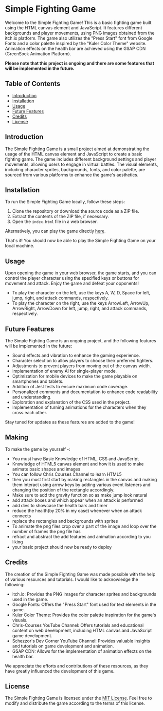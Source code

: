 # Simple Fighting Game

Welcome to the Simple Fighting Game! This is a basic fighting game built using the HTML canvas element and JavaScript. It features different backgrounds and player movements, using PNG images obtained from the itch.io platform. The game also utilizes the "Press Start" font from Google Fonts and a color palette inspired by the "Kuler Color Theme" website. Animation effects on the health bar are achieved using the GSAP CDN (GreenSock Animation Platform).

**Please note that this project is ongoing and there are some features that will be implemented in the future.**

## Table of Contents
- [Introduction](#introduction)
- [Installation](#installation)
- [Usage](#usage)
- [Future Features](#future-features)
- [Credits](#credits)
- [License](#license)

## Introduction
The Simple Fighting Game is a small project aimed at demonstrating the usage of the HTML canvas element and JavaScript to create a basic fighting game. The game includes different background settings and player movements, allowing users to engage in virtual battles. The visual elements, including character sprites, backgrounds, fonts, and color palette, are sourced from various platforms to enhance the game's aesthetics.

## Installation
To run the Simple Fighting Game locally, follow these steps:

1. Clone the repository or download the source code as a ZIP file.
2. Extract the contents of the ZIP file, if necessary.
3. Open the `index.html` file in a web browser.

Alternatively, you can play the game directly [here](https://fight-pranavkumarsingh.netlify.app/).

That's it! You should now be able to play the Simple Fighting Game on your local machine.

## Usage
Upon opening the game in your web browser, the game starts, and you can control the player character using the specified keys or buttons for movement and attack. Enjoy the game and defeat your opponents!

- To play the character on the left, use the keys A, W, D, Space for left, jump, right, and attack commands, respectively.
- To play the character on the right, use the keys ArrowLeft, ArrowUp, ArrowRight, ArrowDown for left, jump, right, and attack commands, respectively.

## Future Features
The Simple Fighting Game is an ongoing project, and the following features will be implemented in the future:

- Sound effects and vibration to enhance the gaming experience.
- Character selection to allow players to choose their preferred fighters.
- Adjustments to prevent players from moving out of the canvas width.
- Implementation of enemy AI for single-player mode.
- Optimization for mobile devices to make the game playable on smartphones and tablets.
- Addition of Jest tests to ensure maximum code coverage.
- Personalized comments and documentation to enhance code readability and understanding.
- Exploration and explanation of the CSS used in the project.
- Implementation of turning animations for the characters when they cross each other.

Stay tuned for updates as these features are added to the game!

## Making
To make the game by yourself -:
- You must have Basic Knowledge of HTML, CSS and JavaScript
- Knowledge of HTML5 canvas element and how it is used to make animate basic shapes and images
- You can follow Chris Courses Channel to learn HTML5
- then you must first start by making rectangles in the canvas and making them interact using arrow keys by adding various event listeners and changing the position of the rectangle accordingly.
- Make sure to add the gravity function so as make jump look natural
- add attack boxes and which appear when an attack is performed
- add divs to showcase the health bars and timer
- reduce the health(by 20% in my case) whenever when an attack connects
- replace the rectangles and backgrounds with sprites
- To animate the png files crop over a part of the image and loop over the number of frames the png file has
- refract and abstract the add features and animation according to you liking
- your basic project should now be ready to deploy

## Credits
The creation of the Simple Fighting Game was made possible with the help of various resources and tutorials. I would like to acknowledge the following:

- itch.io: Provides the PNG images for character sprites and backgrounds used in the game.
- Google Fonts: Offers the "Press Start" font used for text elements in the game.
- Kuler Color Theme: Provides the color palette inspiration for the game's visuals.
- Chris-Courses YouTube Channel: Offers tutorials and educational content on web development, including HTML canvas and JavaScript game development.
- Schezzor's Dev Corner YouTube Channel: Provides valuable insights and tutorials on game development and animation.
- GSAP CDN: Allows for the implementation of animation effects on the health bar.

We appreciate the efforts and contributions of these resources, as they have greatly influenced the development of this game.

## License
The Simple Fighting Game is licensed under the [MIT License](LICENSE). Feel free to modify and distribute the game according to the terms of this license.
